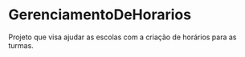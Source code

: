 # GerenciamentoDeHorarios
Projeto que visa ajudar as escolas com a criação de horários para as turmas.

